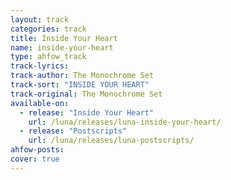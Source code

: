 ```yaml
---
layout: track
categories: track
title: Inside Your Heart
name: inside-your-heart
type: ahfow_track
track-lyrics: 
track-author: The Monochrome Set
track-sort: "INSIDE YOUR HEART"
track-original: The Monochrome Set
available-on:
  - release: "Inside Your Heart"
    url: /luna/releases/luna-inside-your-heart/
  - release: "Postscripts"
    url: /luna/releases/luna-postscripts/
ahfow-posts:
cover: true
---
```


